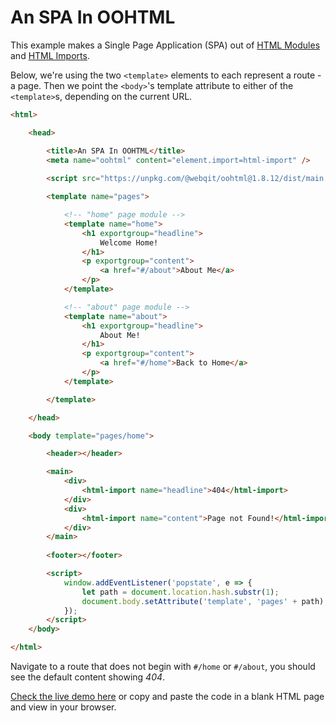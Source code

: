 # An SPA In OOHTML

This example makes a Single Page Application (SPA) out of [HTML Modules](../../../spec/html-modules) and [HTML Imports](../../../spec/html-imports).

Below, we're using the two `<template>` elements to each represent a route - a page. Then we point the `<body>`'s template attribute to either of the `<template>`s, depending on the current URL.

```html
<html>

    <head>

        <title>An SPA In OOHTML</title>
        <meta name="oohtml" content="element.import=html-import" />
        
        <script src="https://unpkg.com/@webqit/oohtml@1.8.12/dist/main.js"></script>

        <template name="pages">

            <!-- "home" page module -->
            <template name="home">
                <h1 exportgroup="headline">
                    Welcome Home!
                </h1>
                <p exportgroup="content">
                    <a href="#/about">About Me</a>
                </p>
            </template>

            <!-- "about" page module -->
            <template name="about">
                <h1 exportgroup="headline">
                    About Me!
                </h1>
                <p exportgroup="content">
                    <a href="#/home">Back to Home</a>
                </p>
            </template>

        </template>

    </head>

    <body template="pages/home">

        <header></header>

        <main>
            <div>
                <html-import name="headline">404</html-import>
            </div>
            <div>
                <html-import name="content">Page not Found!</html-import>
            </div>
        </main>
 
        <footer></footer>

        <script>
            window.addEventListener('popstate', e => {
                let path = document.location.hash.substr(1);
                document.body.setAttribute('template', 'pages' + path);
            });
        </script>
    </body>

</html>
```

Navigate to a route that does not begin with `#/home` or `#/about`, you should see the default content showing *404*.

<a href="/html/tooling/oohtml/docs/learn/examples/spa.html" target="_blank">Check the live demo here</a> or copy and paste the code in a blank HTML page and view in your browser.
